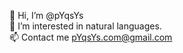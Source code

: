 👋 Hi, I’m @pYqsYs  
👀 I’m interested in natural languages.  
📫 Contact me pYqsYs.com@gmail.com

<!---
pYqsYs/pYqsYs is a ✨ special ✨ repository because its `README.md` (this file) appears on your GitHub profile.
You can click the Preview link to take a look at your changes.
--->
